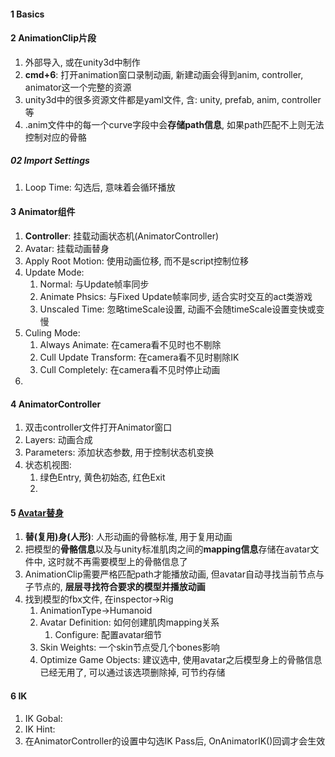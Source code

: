

#### 1 Basics



#### 2 AnimationClip片段

1. 外部导入, 或在unity3d中制作
2. **cmd+6**: 打开animation窗口录制动画, 新建动画会得到anim, controller, animator这一个完整的资源
3.  unity3d中的很多资源文件都是yaml文件, 含: unity, prefab, anim, controller等
4. .anim文件中的每一个curve字段中会**存储path信息**, 如果path匹配不上则无法控制对应的骨骼



##### 02 Import Settings

1. Loop Time: 勾选后, 意味着会循环播放



#### 3 Animator组件

1. **Controller**: 挂载动画状态机(AnimatorController)
2. Avatar: 挂载动画替身
3. Apply Root Motion: 使用动画位移, 而不是script控制位移
4. Update Mode:
   1. Normal: 与Update帧率同步
   2. Animate Phsics: 与Fixed Update帧率同步, 适合实时交互的act类游戏
   3. Unscaled Time: 忽略timeScale设置, 动画不会随timeScale设置变快或变慢
5. Culing Mode:
   1. Always Animate: 在camera看不见时也不剔除
   2. Cull Update Transform: 在camera看不见时剔除IK
   3. Cull Completely: 在camera看不见时停止动画
6. 



#### 4 AnimatorController

1. 双击controller文件打开Animator窗口
2. Layers: 动画合成
3. Parameters: 添加状态参数, 用于控制状态机变换
4. 状态机视图:
   1. 绿色Entry, 黄色初始态, 红色Exit
   2. 



#### 5 [Avatar替身](https://www.bilibili.com/video/BV1GL4y1B7s1)

1. **替(复用)身(人形)**: 人形动画的骨骼标准, 用于复用动画
2. 把模型的**骨骼信息**以及与unity标准肌肉之间的**mapping信息**存储在avatar文件中, 这时就不再需要模型上的骨骼信息了
3. AnimationClip需要严格匹配path才能播放动画, 但avatar自动寻找当前节点与子节点的, **层层寻找符合要求的模型并播放动画**
4. 找到模型的fbx文件, 在inspector→Rig
   1. AnimationType→Humanoid
   2. Avatar Definition: 如何创建肌肉mapping关系
      1. Configure: 配置avatar细节
   3. Skin Weights: 一个skin节点受几个bones影响
   4. Optimize Game Objects: 建议选中, 使用avatar之后模型身上的骨骼信息已经无用了, 可以通过该选项删除掉, 可节约存储



#### 6 IK

1. IK Gobal: 
2. IK Hint: 
3. 在AnimatorController的设置中勾选IK Pass后, OnAnimatorIK()回调才会生效